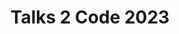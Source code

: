---
title: "Talks 2 Code 2023"
description: "Descripción t2c 2023"
time_start: "2023-12-03"
images: ["event-dashtool.png"]
hidedate: true
---